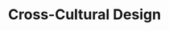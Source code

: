 ---
title: "Cross-Cultural Design"
authors:
    - "Senongo Akpem"
    - "A Book Apart"
type: "book"
categories: 
    - "design"
    - "inclusion"
link: "https://abookapart.com/products/cross-cultural-design"
---